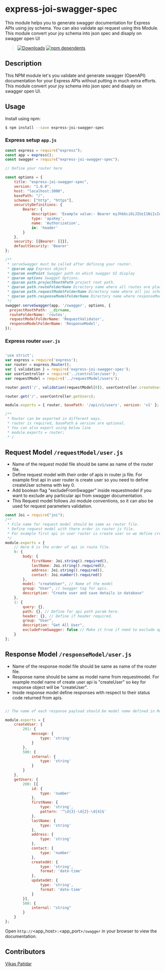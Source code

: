 # express-joi-swagger-spec

This module helps you to generate swagger documentation for Express APIs using joy schema. You can also validate api request using this Module. This module convert your joy schema into json spec and disaply on swagger open UI

>[![Downloads](https://badgen.net/npm/dt/express-joi-swagger-spec)](https://www.npmjs.com/package/express-joi-swagger-spec) [![npm dependents](https://badgen.net/npm/dependents/express-joi-swagger-spec)](https://www.npmjs.com/package/express-joi-swagger-spec?activeTab=dependents)

## Description
This NPM module let's you validate and generate swagger (OpenAPI) documentation for your Express APIs without putting in much extra efforts. This module convert your joy schema into json spec and disaply on swagger open UI.

## Usage ##

Install using npm:

```bash
$ npm install --save express-joi-swagger-spec
```

### Express setup `app.js` ###

```javascript
const express = require("express");
const app = express();
const swagger = require("express-joi-swagger-spec");

// Define your router here

const options = {
	title: "express-joi-swagger-spec",
	version: "1.0.0",
	host: "localhost:3000",
	basePath: "/",
	schemes: ["http", "https"],
	securityDefinitions: {
		Bearer: {
			description: 'Example value:- Bearer eyJhbGciOiJIUzI1NiIsInR5cCI6IkpXVCJ9.eyJpZCI6IjU5MmQwMGJhNTJjYjJjM',
			type: 'apiKey',
			name: 'Authorization',
			in: 'header'
		}
	},
	security: [{Bearer: []}],
	defaultSecurity: 'Bearer'
};

/**
 * serveSwagger must be called after defining your router.
 * @param app Express object
 * @param endPoint Swagger path on which swagger UI display
 * @param options Swagget Options.
 * @param path.projectRoothPath project root path.
 * @param path.routeFolderName Directory name where all routes are placed.
 * @param path.requestModelFolderName Directory name where all joi schema are placed.
 * @param path.responseModelFolderName Directory name where responseModel is defined.
 */
swagger.serveSwagger(app, '/swagger', options, {
  projectRoothPath: __dirname,
  routeFolderName: 'routes',
  requestModelFolderName: 'RequestValidator',
  responseModelFolderName: 'ResponseModel',
});

```

### Express router `user.js` ###

```javascript

'use strict';
var express = require('express');
var router = express.Router();
var { validation } = require('express-joi-swagger-spec');
var userController = require('../controller/user');
var requestModel = require('../requestModel/users');

router.post('/', validation(requestModel[0]), userController.createUser);

router.get('/', userController.getUsers);

module.exports = { router, basePath: '/api/v1/users', version: 'v1' };

/**
 * Router can be exported in different ways. 
 * router is required, basePath & version are optional.
 * You can also export using below line
 * module.exports = router;
 * /

```

## Request Model `/requestModel/user.js`
  - Name of the request model file should be same as name of the router file.
  - Define request model with their order of apis in router js file. For example first api in user router is create user so you need to define createUser schema with key 0.
  - Add boolean flag "excludeFromSwagger" inside requestmodel if you want to exclude any particular api from swagger documentation.
  - This Request model follows Joi module conventions, so it can also be used for request parameters validation.

```javascript
const Joi = require("joi");
/**
 * File name for request model should be same as router file.
 * Define request model with there order in router js file.
 * For example first api in user router is create user so we define createUser schema with key 0.
 */
module.exports = {
    // Here 0 is the order of api in route file.
    0: {
        body: {
            firstName: Joi.string().required(),
            lastName: Joi.string().required(),
            address: Joi.string().required(),
            contact: Joi.number().required()
        },
        model: "createUser", // Name of the model
        group: "User", // Swagger tag for apis.
        description: "Create user and save details in database"
    },
    1: {
        query: {},
        path: {}, // Define for api path param here.
        header: {}, // Define if header required.
        group: "User",
        description: "Get All User",
        excludeFromSwagger: false // Make it true if need to exclude apis from swagger.
    }
};
```

## Response Model `/responseModel/user.js`
 - Name of the response model file should be same as name of the router file.
 - Response name should be same as model name from requestmodel. For example model name of create user api is "createUser" so key for response object will be "createUser".
 - Inside response model define responses with respect to their status code returned from apis.

```javascript

// The name of each response payload should be model name defined in Request model schema.

module.exports = {
    createUser: {
        201: {
            message: {
                type: 'string'
            }
        },
        500: {
            internal: {
                type: 'string'
            }
        }
    },
    getUsers: {
        200: [{
            id: {
                type: 'number'
            },
            firstName: {
                type: 'string',
                pattern: '^\d{3}-\d{2}-\d{4}$'
            },
            lastName: {
                type: 'string'
            },
            address: {
                type: 'string'
            },
            contact: {
                type: 'number'
            },
            createdAt: {
                type: 'string',
                format: 'date-time'
            },
            updatedAt: {
                type: 'string',
                format: 'date-time'
            }
        }],
        500: {
            internal: "string"
        }
    }
};
```

Open `http://`<app_host>`:`<app_port>`/swagger` in your browser to view the documentation.

## Contributors
[Vikas Patidar](https://www.linkedin.com/in/vikas-patidar-0106/)
